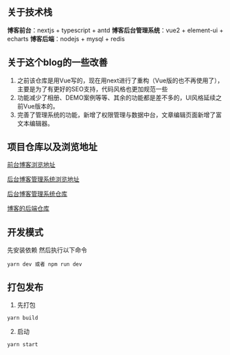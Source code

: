 ## 关于技术栈
**博客前台**：nextjs + typescript + antd
**博客后台管理系统**：vue2 + element-ui + echarts
**博客后端**：nodejs + mysql + redis

## 关于这个blog的一些改善
1. 之前该仓库是用Vue写的，现在用next进行了重构（Vue版的也不再使用了），主要是为了有更好的SEO支持，代码风格也更加规范一些
2. 功能减少了相册、DEMO案例等等、其余的功能都是差不多的，UI风格延续之前Vue版本的。
3. 完善了管理系统的功能，新增了权限管理与数据中台，文章编辑页面新增了富文本编辑器。

## 项目仓库以及浏览地址
[前台博客浏览地址](http://106.12.143.215)

[后台博客管理系统浏览地址](http://106.12.143.215:8080)

[后台博客管理系统仓库](https://github.com/Acmenlei/vue-admin-top.git)

[博客的后端仓库](https://github.com/Acmenlei/node-admin-backend.git)

## 开发模式
先安装依赖 然后执行以下命令
```shell
yarn dev 或者 npm run dev
```

## 打包发布
1. 先打包
```shell
yarn build
```
2. 启动
```shell
yarn start